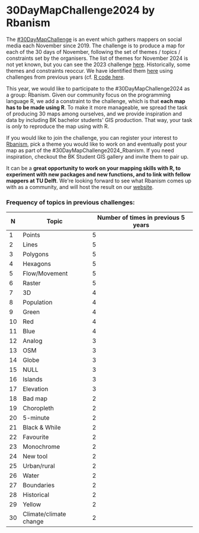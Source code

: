 # 30DayMapChallenge2024 by Rbanism

The [#30DayMapChallenge](https://30daymapchallenge.com/) is an event which gathers mappers on social media each November since 2019. The challenge is to produce a map for each of the 30 days of November, following the set of themes / topics / constraints set by the organisers. The list of themes for November 2024 is not yet known, but you can see the 2023 challenge [here](https://github.com/user-attachments/assets/96b74577-642a-42e5-a191-085259cb6f83). Historically, some themes and constraints reoccur. We have identified them [here](https://github.com/Rbanism/30DayMapChallenge2024/blob/main/README.md#frequency-of-topics-in-previous-challenges) using challenges from previous years (cf. [R code here](https://github.com/Rbanism/30DayMapChallenge2024/blob/main/topics/historicalTopics.html).

This year, we would like to participate to the #30DayMapChallenge2024 as a group: Rbanism. Given our community focus on the programming language R, we add a constraint to the challenge, which is that **each map has to be made using R**. To make it more manageable, we spread the task of producing 30 maps among ourselves, and we provide inspiration and data by including BK bachelor students' GIS production. That way, your task is *only* to reproduce the map using with R.

If you would like to join the challenge, you can register your interest to [Rbanism](mailto:rbanism@tudelft.nl), pick a theme you would like to work on and eventually post your map as part of the #30DayMapChallenge2024_Rbanism. If you need inspiration, checkout the BK Student GIS gallery and invite them to pair up.

It can be a **great opportunity to work on your mapping skills with R, to experiment with new packages and new functions, and to link with fellow mappers at TU Delft**. We're looking forward to see what Rbanism comes up with as a community, and will host the result on our [website](rbanism.org).



### Frequency of topics in previous challenges:

 N | Topic | Number of times in previous 5 years
 --- | --- | ---
 1 | Points | 5
 2 | Lines | 5
 3 | Polygons | 5
 4 | Hexagons | 5
 5 | Flow/Movement | 5
 6 | Raster | 5
 7 | 3D | 4
 8 | Population | 4
 9 | Green | 4
10 | Red | 4
11 | Blue | 4
12 | Analog | 3
13 | OSM | 3
14 | Globe | 3
15 | NULL | 3
16 | Islands | 3
17 | Elevation | 3
18 | Bad map | 2
19 | Choropleth | 2
20 | 5-minute | 2
21 | Black & While | 2 
22 | Favourite | 2
23 | Monochrome | 2
24 | New tool | 2
25 | Urban/rural | 2
26 | Water | 2
27 | Boundaries | 2
28 | Historical | 2
29 | Yellow | 2
30 | Climate/climate change | 2
